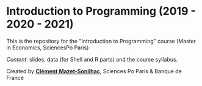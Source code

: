 # Introduction to Programming (2019 - 2020 - 2021)

This is the repository for the "Introduction to Programming" course (Master in Economics, SciencesPo Paris)

*Content*: slides, data (for Shell and R parts) and the course syllabus. 

Created by [**Clément Mazet-Sonilhac**](https://cms27.github.io), Sciences Po Paris & Banque de France

